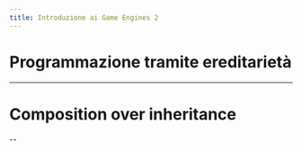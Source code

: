 ```yaml
---
title: Introduzione ai Game Engines 2 
---
```

# Programmazione tramite ereditarietà

---

# Composition over inheritance

--

